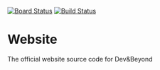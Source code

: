 [![Board Status](https://dev.azure.com/Dev-Beyond/e163689a-8a88-463c-bab7-7a82bd7724db/4b2e1352-9485-421f-ae76-91bb92825433/_apis/work/boardbadge/5567dced-2454-4d80-80b6-7437c45437b5?columnOptions=1)](https://dev.azure.com/Dev-Beyond/e163689a-8a88-463c-bab7-7a82bd7724db/_boards/board/t/4b2e1352-9485-421f-ae76-91bb92825433/Microsoft.RequirementCategory/)
[![Build Status](https://dev.azure.com/Dev-Beyond/Website/_apis/build/status/Reactor-Dev-Beyond.Website%20(1)?branchName=master)](https://dev.azure.com/Dev-Beyond/Website/_build/latest?definitionId=7&branchName=master)
# Website
The official website source code for Dev&amp;Beyond
